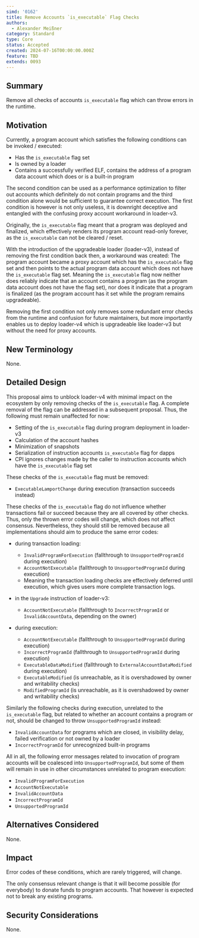 ```yaml
---
simd: '0162'
title: Remove Accounts `is_executable` Flag Checks
authors:
  - Alexander Meißner
category: Standard
type: Core
status: Accepted
created: 2024-07-16T00:00:00.000Z
feature: TBD
extends: 0093
---
```


## Summary

Remove all checks of accounts `is_executable` flag which can throw errors in
the runtime.

## Motivation

Currently, a program account which satisfies the following conditions can be
invoked / executed:

- Has the `is_executable` flag set
- Is owned by a loader
- Contains a successfully verified ELF, contains the address of a program data
account which does or is a built-in program

The second condition can be used as a performance optimization to filter out
accounts which definitely do not contain programs and the third condition alone
would be sufficient to guarantee correct execution. The first condition is
however is not only useless, it is downright deceptive and entangled with the
confusing proxy account workaround in loader-v3.

Originally, the `is_executable` flag meant that a program was deployed and
finalized, which effectively renders its program account read-only forever,
as the `is_executable` can not be cleared / reset.

With the introduction of the upgradeable loader (loader-v3), instead of
removing the first condition back then, a workaround was created: The program
account became a proxy account which has the `is_executable` flag set and then
points to the actual program data account which does not have the
`is_executable` flag set. Meaning the `is_executable` flag now neither does
reliably indicate that an account contains a program (as the program data
account does not have the flag set), nor does it indicate that a program is
finalized (as the program account has it set while the program remains
upgradeable).

Removing the first condition not only removes some redundant error checks from
the runtime and confusion for future maintainers, but more importantly enables
us to deploy loader-v4 which is upgradeable like loader-v3 but without the need
for proxy accounts.

## New Terminology

None.

## Detailed Design

This proposal aims to unblock loader-v4 with minimal impact on the ecosystem by
only removing checks of the `is_executable` flag. A complete removal of the
flag can be addressed in a subsequent proposal. Thus, the following must remain
unaffected for now:

- Setting of the `is_executable` flag during program deployment in loader-v3
- Calculation of the account hashes
- Minimization of snapshots
- Serialization of instruction accounts `is_executable` flag for dapps
- CPI ignores changes made by the caller to instruction accounts which have
the `is_executable` flag set

These checks of the `is_executable` flag must be removed:

- `ExecutableLamportChange` during execution (transaction succeeds instead)

These checks of the `is_executable` flag do not influence whether transactions
fail or succeed because they are all covered by other checks. Thus, only the
thrown error codes will change, which does not affect consensus. Nevertheless,
they should still be removed because all implementations should aim to produce
the same error codes:

- during transaction loading:
  - `InvalidProgramForExecution` (fallthrough to `UnsupportedProgramId` during
  execution)
  - `AccountNotExecutable` (fallthrough to `UnsupportedProgramId` during
  execution)
  - Meaning the transaction loading checks are effectively deferred until
execution, which gives users more complete transaction logs.

- in the `Upgrade` instruction of loader-v3:
  - `AccountNotExecutable`
  (fallthrough to `IncorrectProgramId` or `InvalidAccountData`, depending on
  the owner)

- during execution:
  - `AccountNotExecutable` (fallthrough to `UnsupportedProgramId` during
  execution)
  - `IncorrectProgramId` (fallthrough to `UnsupportedProgramId` during
  execution)
  - `ExecutableDataModified`
  (fallthrough to `ExternalAccountDataModified` during execution)
  - `ExecutableModified`
  (is unreachable, as it is overshadowed by owner and writability checks)
  - `ModifiedProgramId`
  (is unreachable, as it is overshadowed by owner and writability checks)

Similarly the following checks during execution, unrelated to the
`is_executable` flag, but related to whether an account contains a program or
not, should be changed to throw `UnsupportedProgramId` instead:

- `InvalidAccountData` for programs which are closed, in visibility delay,
failed verification or not owned by a loader
- `IncorrectProgramId` for unrecognized built-in programs

All in all, the following error messages related to invocation of program
accounts will be coalesced into `UnsupportedProgramId`, but some of them will
remain in use in other circumstances unrelated to program execution:

- `InvalidProgramForExecution`
- `AccountNotExecutable`
- `InvalidAccountData`
- `IncorrectProgramId`
- `UnsupportedProgramId`

## Alternatives Considered

None.

## Impact

Error codes of these conditions, which are rarely triggered, will change.

The only consensus relevant change is that it will become possible (for
everybody) to donate funds to program accounts. That however is expected not to
break any existing programs.

## Security Considerations

None.
